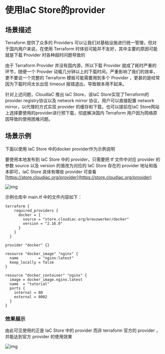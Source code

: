 # 使用IaC Store的provider
## 场景描述

Terraform 提供了众多的 Providers 可以让我们对基础设施进行统一管理，但对于国内用户来说，在使用 Terraform 时体验可能并不友好，其中主要的原因可能就是下载 Provider 时各种超时问题导致的

由于 Terraform Provider 并没有国内源，所以下载 Provider 就成了耗时严重的环节，随便一个 Provder 动辄几分钟以上的下载时间，严重影响了我们的效率，更不要说一个完整的 Terraform 模板可能需要用到多个 Provider ，更甚的是经常因为下载时间太长出现 timeout 报错退出，导致根本用不起来。

针对上述问题，CloudIaC 推出 IaC Store，该IaC Store实现了Terraform的 provider registry协议以及 network mirror 协议，用户可以直接配置 network mirror，以代理的方式实现 provider 的缓存和下载，也可以提前在IaC Store网站上选择要使用的provider进行预下载，彻底解决国内 Terraform 用户因为网络原因导致的使用困难问题。
## 场景示例
下面以使用 IaC Store 中的docker provider作为示例说明

要使用本地发布到 IaC Store 中的 provider，只需要把 tf 文件中对应 provider 的参数 source 以及 version 的值改为对应的 IaC Store 存在的 provider 地址和版本即可，IaC Store 具体有哪些 provider 可查看[https://store.cloudiac.org/provider](https://store.cloudiac.org/provider)

![img](../images/use-provider1.png)

示例仓库中 main.tf 中的文件内容如下：

```
terraform {
    required_providers {
      docker = {
        source = "store.cloudiac.org/kreuzwerker/docker"
        version = "2.16.0"
      }
    }
  }

provider "docker" {}

resource "docker_image" "nginx" {
  name         = "nginx:latest"
  keep_locally = false
}

resource "docker_container" "nginx" {
  image = docker_image.nginx.latest
  name  = "tutorial"
  ports {
    internal = 80
    external = 8002
  }
}
```

### 效果展示

由此可见使用的正是 IaC Store 中的 provider 而非 terraform 官方的 provider ，并能达到官方 provider 的使用效果

![img](../images/use-provider2.png)
